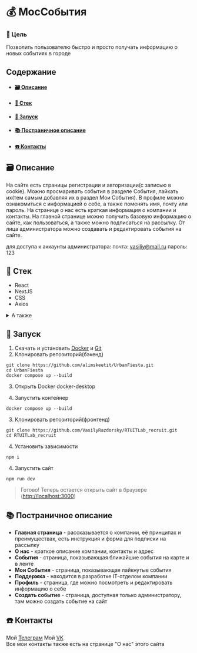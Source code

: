 # 💰 МосСобытия

### 🎯 Цель

Позволить пользователю быстро и просто получать информацию о новых событиях в городе


## Содержание

- #### [🗃️ Описание](#miniDescription)
- #### [🧱 Стек](#stack)
- #### [🚀 Запуск](#launching)
- #### [📚 Постраничное описание](#fullDescription)
- #### [☎️ Контакты](#contacts)

<a name="miniDescription"></a>

## 🗃️ Описание

На сайте есть страницы регистрации и авторизации(с записью в cookie). Можно просмаривать события в разделе События, лайкать их(тем самым добавляя их в раздел Мои События).
В профиле можно ознакомиться с информацией о себе, а также поменять имя, почту или пароль. На странице о нас есть краткая информация о компании и контакты.
На главной странице можно получить базовую информацию о сайте, как пользоваться, а также можно подписаться на рассылку.
От лица администратора можно создавать и редактировать события на сайте.

для доступа к аккаунты администратора:
почта: vasiliy@mail.ru
пароль: 123


<a name="stack"></a>

## 🧱 Стек

- React
- NextJS
- CSS
- Axios

<details>
<summary>А также</summary>
  
   * react-scroll
   * react-yandex-maps
   * eslint
   * prettier
  
</details>

<a name="launching"></a>

## 🚀 Запуск

1. Скачать и установить [Docker](https://www.docker.com/products/docker-desktop/) и [Git](https://git-scm.com/book/en/v2/Getting-Started-Installing-Git)
2. Клонировать репозиторий(бэкенд)

```
git clone https://github.com/alimskeetit/UrbanFiesta.git
cd UrbanFiesta
docker compose up --build
```

3. Открыть Docker docker-desktop

4. Запустить контейнер

```
docker compose up --build
```

3. Клонировать репозиторий(фронтенд)

```
git clone https://github.com/VasilyRazdorsky/RTUITLab_recruit.git
cd RTUITLab_recruit
```

4. Установить зависимости

```
npm i
```

4. Запустить сайт

```
npm run dev
```

> Готово! Теперь остается открыть сайт в браузере ([http://localhost:3000](http://localhost:3000))

<a name="fullDescription"></a>

<h2>📚 Постраничное описание</h2>

- <b>Главная страница</b> - рассказывается о компании, её принципах и преимуществах, есть инструкция и форма для подписки на рассылку
- <b>О нас</b> - краткое описание компании, контакты и адрес
- <b>События</b> - страница, показывающая ближайшие события на карте и в ленте
- <b>Мои События</b> - страница, показывающая лайкнутые события
- <b>Поддержка</b> - находится в разработке IT-отделом компании
- <b>Профиль</b> - страница, где можно посмотреть и редактировать информацию о себе
- <b>Создать событие</b> - страница, доступная только администратору, там можно создать событие на сайт

<a name="contacts"></a>

## ☎️ Контакты

Мой [Телеграм](https://t.me/b_bazil)
Мой [VK](https://vk.com/id187762102)
<br/>
Все мои контакты также есть на странице "О нас" этого сайта

<a name="acknowledgments"></a>